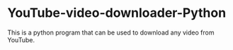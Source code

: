 # YouTube-video-downloader-Python
This is a python program that can be used to download any video from YouTube.
